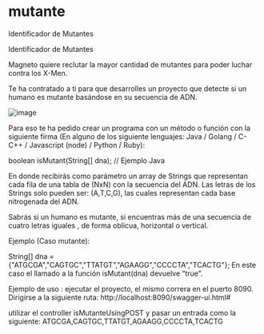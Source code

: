 # mutante
Identificador de Mutantes

Identificador de Mutantes
 
Magneto quiere reclutar la mayor cantidad de mutantes para poder luchar contra los X-Men.

Te ha contratado a ti para que desarrolles un proyecto que detecte si un humano es mutante basándose en su secuencia de ADN.

 ![image](https://user-images.githubusercontent.com/48495264/169920513-0c020b6d-001f-4575-88fe-6828099bad90.png)


Para eso te ha pedido crear un programa con un método o función con la siguiente firma (En alguno de los siguiente lenguajes: Java / Golang / C-C++ / Javascript (node) / Python / Ruby):

boolean isMutant(String[] dna); // Ejemplo Java

En donde recibirás como parámetro un array de Strings que representan cada fila de una tabla de (NxN) con la secuencia del ADN. Las letras de los Strings solo pueden ser: (A,T,C,G), las cuales representan cada base nitrogenada del ADN.

Sabrás si un humano es mutante, si encuentras más de una secuencia de cuatro letras iguales , de forma oblicua, horizontal o vertical.

Ejemplo (Caso mutante):

String[] dna = {"ATGCGA","CAGTGC","TTATGT","AGAAGG","CCCCTA","TCACTG"};
En este caso el llamado a la función isMutant(dna) devuelve “true”.


Ejemplo de uso : 
ejecutar el proyecto, el mismo correra en el puerto 8090.
Dirigirse a la siguiente ruta: http://localhost:8090/swagger-ui.html# 

utilizar el controller isMutanteUsingPOST 
y pasar un entrada como la siguiente: ATGCGA,CAGTGC,TTATGT,AGAAGG,CCCCTA,TCACTG 

